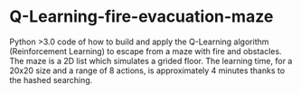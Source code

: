 # Q-Learning-fire-evacuation-maze
Python >3.0 code of how to build and apply the Q-Learning algorithm (Reinforcement Learning) to escape from a maze with fire and obstacles. The maze is a 2D list which simulates a grided floor. The learning time, for a 20x20 size and a range of 8 actions, is approximately 4 minutes thanks to the hashed searching. 

